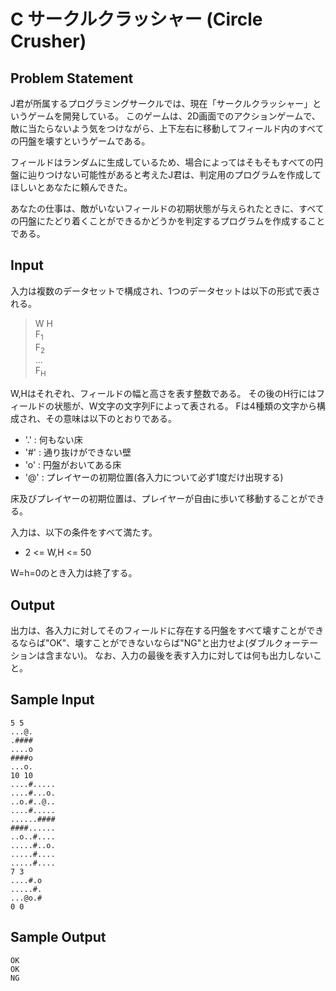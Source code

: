 C サークルクラッシャー (Circle Crusher)
=
Problem Statement
-
J君が所属するプログラミングサークルでは、現在「サークルクラッシャー」というゲームを開発している。
このゲームは、2D画面でのアクションゲームで、敵に当たらないよう気をつけながら、上下左右に移動してフィールド内のすべての円盤を壊すというゲームである。

フィールドはランダムに生成しているため、場合によってはそもそもすべての円盤に辿りつけない可能性があると考えたJ君は、判定用のプログラムを作成してほしいとあなたに頼んできた。

あなたの仕事は、敵がいないフィールドの初期状態が与えられたときに、すべての円盤にたどり着くことができるかどうかを判定するプログラムを作成することである。

Input
-
入力は複数のデータセットで構成され、1つのデータセットは以下の形式で表される。
> W H<br>
> F<sub>1</sub><br>
> F<sub>2</sub><br>
> ...<br>
> F<sub>H</sub>

W,Hはそれぞれ、フィールドの幅と高さを表す整数である。
その後のH行にはフィールドの状態が、W文字の文字列Fによって表される。
Fは4種類の文字から構成され、その意味は以下のとおりである。

* '.' : 何もない床
* '#' : 通り抜けができない壁
* 'o' : 円盤がおいてある床
* '@' : プレイヤーの初期位置(各入力について必ず1度だけ出現する)

床及びプレイヤーの初期位置は、プレイヤーが自由に歩いて移動することができる。

入力は、以下の条件をすべて満たす。
* 2 <= W,H <= 50

W=h=0のとき入力は終了する。

Output
-
出力は、各入力に対してそのフィールドに存在する円盤をすべて壊すことができるならば"OK"、壊すことができないならば"NG"と出力せよ(ダブルクォーテーションは含まない)。
なお、入力の最後を表す入力に対しては何も出力しないこと。

Sample Input
-
    5 5
    ...@.
    .####
    ....o
    ####o
    ...o.
    10 10
    ....#.....
    ....#...o.
    ..o.#..@..
    ....#.....
    ......####
    ####......
    ..o..#....
    .....#..o.
    .....#....
    .....#....
    7 3
    ....#.o
    .....#.
    ...@o.#
    0 0

Sample Output
-
    OK
    OK
    NG


